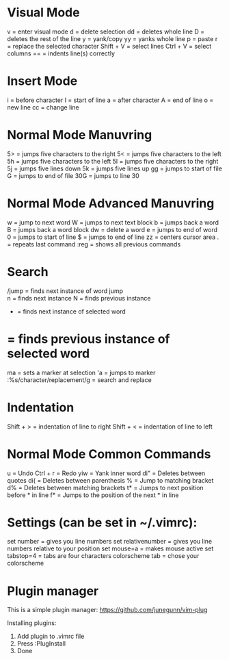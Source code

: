 # Visual Mode
v = enter visual mode
d = delete selection
dd = deletes whole line
D = deletes the rest of the line
y = yank/copy
yy = yanks whole line
p = paste
r = replace the selected character
Shift + V = select lines
Ctrl + V = select columns
== = indents line(s) correctly

# Insert Mode
i = before character
I = start of line
a = after character
A = end of line
o = new line
cc = change line

# Normal Mode Manuvring
5> = jumps five characters to the right
5< = jumps five characters to the left
5h = jumps five characters to the left
5l = jumps five characters to the right
5j = jumps five lines down
5k = jumps five lines up
gg = jumps to start of file
G = jumps to end of file
30G = jumps to line 30

# Normal Mode Advanced Manuvring
w = jump to next word
W = jumps to next text block
b = jumps back a word
B = jumps back a word block
dw = delete a word 
e = jumps to end of word
0 = jumps to start of line
$ = jumps to end of line
zz = centers cursor area
. = repeats last command
:reg = shows all previous commands

# Search
/jump = finds next instance of word jump  
n = finds next instance
N = finds previous instance
* = finds next instance of selected word
# = finds previous instance of selected word
ma = sets a marker at selection
'a = jumps to marker
:%s/character/replacement/g = search and replace

# Indentation
Shift + > = indentation of line to right
Shift + < = indentation of line to left

# Normal Mode Common Commands
u = Undo
Ctrl + r = Redo
yiw = Yank inner word
di" = Deletes between quotes
di( = Deletes between parenthesis
% = Jump to matching bracket
d% = Deletes between matching brackets
t* = Jumps to next position before * in line
f* = Jumps to the position of the next * in line

# Settings (can be set in ~/.vimrc):
set number = gives you line numbers
set relativenumber = gives you line numbers relative to your position
set mouse=a = makes mouse active
set tabstop=4 = tabs are four characters
colorscheme tab = chose your colorscheme

# Plugin manager
This is a simple plugin manager:
https://github.com/junegunn/vim-plug

Installing plugins:
1. Add plugin to .vimrc file
2. Press :PlugInstall
3. Done
